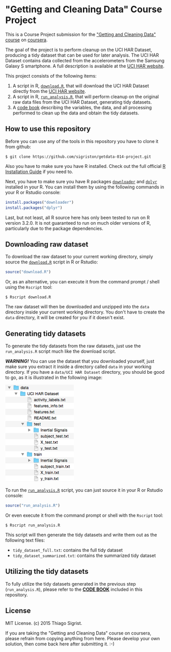 # "Getting and Cleaning Data" Course Project

This is a Course Project submission for the ["Getting and Cleaning Data" course](https://class.coursera.org/getdata-014) on [coursera](https://www.coursera.org).

The goal of the project is to perform cleanup on the UCI HAR Dataset, producing a tidy dataset that can be used for later analysis. The UCI HAR Dataset contains data collected from the accelerometers from the Samsung Galaxy S smartphone. A full description is available at the [UCI HAR website](http://archive.ics.uci.edu/ml/datasets/Human+Activity+Recognition+Using+Smartphones).

This project consists of the following items:

1. A script in R, [`download.R`](download.R), that will download the UCI HAR Dataset directly from the [UCI HAR website](http://archive.ics.uci.edu/ml/datasets/Human+Activity+Recognition+Using+Smartphones).
2. A script in R, [`run_analysis.R`](run_analysis.R), that will perform cleanup on the original raw data files from the UCI HAR Dataset, generating tidy datasets.
3. A [code book](CodeBook.md) describing the variables, the data, and all processing performed to clean up the data and obtain the tidy datasets.

## How to use this repository

Before you can use any of the tools in this repository you have to clone it from github:

```console
$ git clone https://github.com/sigriston/getdata-014-project.git
```

Also you have to make sure you have R installed. Check out the full official [R Installation Guide](http://cran.r-project.org/doc/manuals/r-release/R-admin.html) if you need to.

Next, you have to make sure you have R packages [`downloader`](https://github.com/wch/downloader) and [`dplyr`](https://github.com/hadley/dplyr) installed in your R. You can install them by using the following commands in your R or Rstudio console:

```r
install.packages("downloader")
install.packages("dplyr")
```

Last, but not least, all R source here has only been tested to run on R version 3.2.0. It is not guaranteed to run on much older versions of R, particularly due to the package dependencies.

## Downloading raw dataset

To download the raw dataset to your current working directory, simply source the [`download.R`](download.R) script in R or Rstudio:

```r
source("download.R")
```

Or, as an alternative, you can execute it from the command prompt / shell using the `Rscript` tool:

```console
$ Rscript download.R
```

The raw dataset will then be downloaded and unzipped into the `data` directory inside your current working directory. You don't have to create the `data` directory, it will be created for you if it doesn't exist.

## Generating tidy datasets

To generate the tidy datasets from the raw datasets, just use the `run_analysis.R` script much like the download script.

***WARNING!*** You can use the dataset that you downloaded yourself, just make sure you extract it inside a directory called `data` in your working directory. If you have a `data/UCI HAR Dataset` directory, you should be good to go, as it is illustrated in the following image:

![Data Directory Tree](DataDirTree.png)

To run the [`run_analysis.R`](run_analysis.R) script, you can just source it in your R or Rstudio console:

```r
source("run_analysis.R")
```

Or even execute it from the command prompt or shell with the `Rscript` tool:

```console
$ Rscript run_analysis.R
```

This script will then generate the tidy datasets and write them out as the following text files:

* `tidy_dataset_full.txt`: contains the full tidy dataset
* `tidy_dataset_summarized.txt`: contains the summarized tidy dataset

## Utilizing the tidy datasets

To fully utilize the tidy datasets generated in the previous step (`run_analysis.R`), please refer to the [**CODE BOOK**](CodeBook.md) included in this repository.

## License

MIT License. (c) 2015 Thiago Sigrist.

If you are taking the "Getting and Cleaning Data" course on coursera, please refrain from copying anything from here. Please develop your own solution, then come back here after submitting it. :-)
